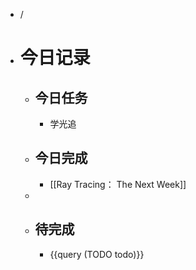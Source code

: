 - /
- # 今日记录
	- ## 今日任务
		- 学光追
	- ##  今日完成
		- [[Ray Tracing： The Next Week]]
	-
	- ## 待完成
		- {{query (TODO todo)}}